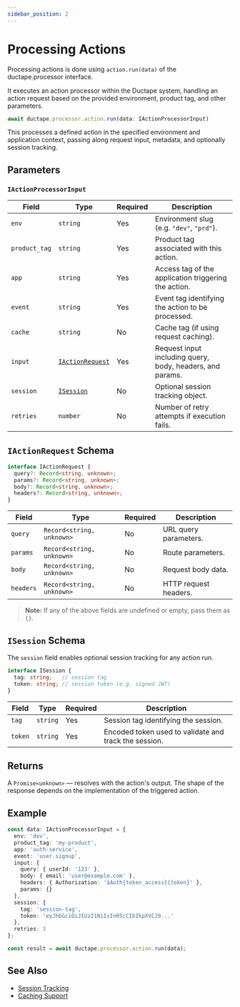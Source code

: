 ```yaml
---
sidebar_position: 2
---
```


# Processing Actions

Processing actions is done using `action.run(data)` of the ductape.processor interface.

It executes an action processor within the Ductape system, handling an action request based on the provided environment, product tag, and other parameters.

```ts
await ductape.processor.action.run(data: IActionProcessorInput)
```

This processes a defined action in the specified environment and application context, passing along request input, metadata, and optionally session tracking.


## Parameters

### `IActionProcessorInput`

| Field         | Type                                       | Required | Description                                               |
| ------------- | ------------------------------------------ | -------- | --------------------------------------------------------- |
| `env`         | `string`                                   | Yes      | Environment slug (e.g. `"dev"`, `"prd"`).                 |
| `product_tag` | `string`                                   | Yes      | Product tag associated with this action.                  |
| `app`         | `string`                                   | Yes      | Access tag of the application triggering the action.      |
| `event`       | `string`                                   | Yes      | Event tag identifying the action to be processed.         |
| `cache`       | `string`                                   | No       | Cache tag (if using request caching).                     |
| `input`       | [`IActionRequest`](#iactionrequest-schema) | Yes      | Request input including query, body, headers, and params. |
| `session`     | [`ISession`](#isession-schema)             | No       | Optional session tracking object.                         |
| `retries`     | `number`                                   | No       | Number of retry attempts if execution fails.              |


## `IActionRequest` Schema

```ts
interface IActionRequest {
  query?: Record<string, unknown>;
  params?: Record<string, unknown>;
  body?: Record<string, unknown>;
  headers?: Record<string, unknown>;
}
```

| Field     | Type                      | Required | Description           |
| --------- | ------------------------- | -------- | --------------------- |
| `query`   | `Record<string, unknown>` | No       | URL query parameters. |
| `params`  | `Record<string, unknown>` | No       | Route parameters.     |
| `body`    | `Record<string, unknown>` | No       | Request body data.    |
| `headers` | `Record<string, unknown>` | No       | HTTP request headers. |

> **Note:** If any of the above fields are undefined or empty, pass them as `{}`.


## `ISession` Schema

The `session` field enables optional session tracking for any action run.

```ts
interface ISession {
  tag: string;   // session tag
  token: string; // session token (e.g. signed JWT)
}
```

| Field   | Type     | Required | Description                                           |
| ------- | -------- | -------- | ----------------------------------------------------- |
| `tag`   | `string` | Yes      | Session tag identifying the session.                  |
| `token` | `string` | Yes      | Encoded token used to validate and track the session. |


## Returns

A `Promise<unknown>` — resolves with the action's output. The shape of the response depends on the implementation of the triggered action.


## Example

```ts
const data: IActionProcessorInput = {
  env: 'dev',
  product_tag: 'my-product',
  app: 'auth-service',
  event: 'user.signup',
  input: {
    query: { userId: '123' },
    body: { email: 'user@example.com' },
    headers: { Authorization: '$Auth{token_access}{token}' },
    params: {}
  },
  session: {
    tag: 'session-tag',
    token: 'eyJhbGciOiJIUzI1NiIsInR5cCI6IkpXVCJ9...'
  },
  retries: 3
};

const result = await ductape.processor.action.run(data);
```


## See Also

* [Session Tracking](../sessions)
* [Caching Support](../../products/caches/managing-caches)